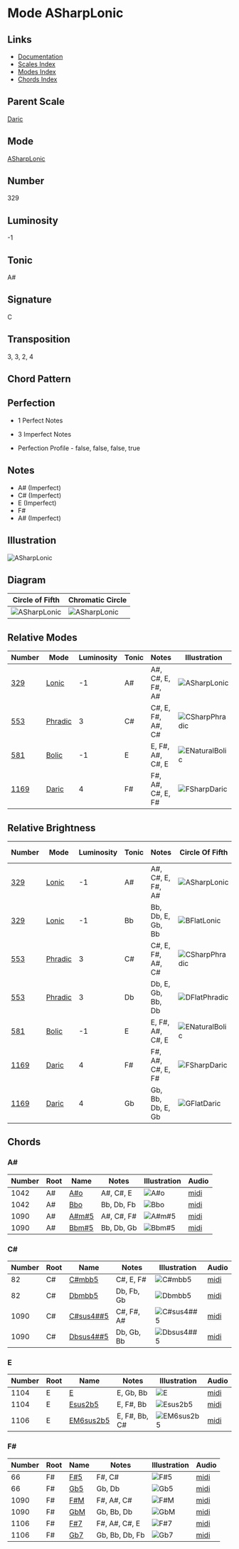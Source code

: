 # Mode ASharpLonic

## Links

- [Documentation](README.md)
- [Scales Index](Scales.md)
- [Modes Index](Modes.md)
- [Chords Index](Chords.md)

## Parent Scale

[Daric](ScaleDaric.md)

## Mode

[ASharpLonic](ModeASharpLonic.md)

## Number

329

## Luminosity

-1

## Tonic

A#

## Signature

C

## Transposition

3, 3, 2, 4

## Chord Pattern



## Perfection

 - 1 Perfect Notes

 - 3 Imperfect Notes

 - Perfection Profile - false, false, false, true

## Notes

- A# (Imperfect)
- C# (Imperfect)
- E (Imperfect)
- F#
- A# (Imperfect)

## Illustration

![ASharpLonic](ModeASharpLonic.png)

## Diagram

| Circle of Fifth | Chromatic Circle |
|-----------------|------------------|
| ![ASharpLonic](CircleOfFifthModeASharpLonic.svg) | ![ASharpLonic](ChromaticCircleModeASharpLonic.svg) |
## Relative Modes

| Number | Mode | Luminosity | Tonic | Notes | Illustration |
|--------|------|------------|-------|-------|--------------|
| [329](https://ianring.com/musictheory/scales/329) | [Lonic](ModeLonic.md) | -1 | A# | A#, C#, E, F#, A# | ![ASharpLonic](ModeASharpLonic.png) |
| [553](https://ianring.com/musictheory/scales/553) | [Phradic](ModePhradic.md) | 3 | C# | C#, E, F#, A#, C# | ![CSharpPhradic](ModeCSharpPhradic.png) |
| [581](https://ianring.com/musictheory/scales/581) | [Bolic](ModeBolic.md) | -1 | E | E, F#, A#, C#, E | ![ENaturalBolic](ModeENaturalBolic.png) |
| [1169](https://ianring.com/musictheory/scales/1169) | [Daric](ModeDaric.md) | 4 | F# | F#, A#, C#, E, F# | ![FSharpDaric](ModeFSharpDaric.png) |
## Relative Brightness

| Number | Mode | Luminosity | Tonic | Notes | Circle Of Fifth | Chromatic Circle |
|--------|------|------------|-------|-------|-----------------|------------------|
| [329](https://ianring.com/musictheory/scales/329) | [Lonic](ModeLonic.md) | -1 | A# | A#, C#, E, F#, A# | ![ASharpLonic](CircleOfFifthModeASharpLonic.svg) | ![ASharpLonic](ChromaticCircleModeASharpLonic.svg) |
| [329](https://ianring.com/musictheory/scales/329) | [Lonic](ModeLonic.md) | -1 | Bb | Bb, Db, E, Gb, Bb | ![BFlatLonic](CircleOfFifthModeBFlatLonic.svg) | ![BFlatLonic](ChromaticCircleModeBFlatLonic.svg) |
| [553](https://ianring.com/musictheory/scales/553) | [Phradic](ModePhradic.md) | 3 | C# | C#, E, F#, A#, C# | ![CSharpPhradic](CircleOfFifthModeCSharpPhradic.svg) | ![CSharpPhradic](ChromaticCircleModeCSharpPhradic.svg) |
| [553](https://ianring.com/musictheory/scales/553) | [Phradic](ModePhradic.md) | 3 | Db | Db, E, Gb, Bb, Db | ![DFlatPhradic](CircleOfFifthModeDFlatPhradic.svg) | ![DFlatPhradic](ChromaticCircleModeDFlatPhradic.svg) |
| [581](https://ianring.com/musictheory/scales/581) | [Bolic](ModeBolic.md) | -1 | E | E, F#, A#, C#, E | ![ENaturalBolic](CircleOfFifthModeENaturalBolic.svg) | ![ENaturalBolic](ChromaticCircleModeENaturalBolic.svg) |
| [1169](https://ianring.com/musictheory/scales/1169) | [Daric](ModeDaric.md) | 4 | F# | F#, A#, C#, E, F# | ![FSharpDaric](CircleOfFifthModeFSharpDaric.svg) | ![FSharpDaric](ChromaticCircleModeFSharpDaric.svg) |
| [1169](https://ianring.com/musictheory/scales/1169) | [Daric](ModeDaric.md) | 4 | Gb | Gb, Bb, Db, E, Gb | ![GFlatDaric](CircleOfFifthModeGFlatDaric.svg) | ![GFlatDaric](ChromaticCircleModeGFlatDaric.svg) |

## Chords

### A#

| Number | Root | Name | Notes | Illustration | Audio |
|--------|------|------|-------|--------------|-------|
| 1042 | A# | [A#o](ChordASharpDiminished.md) | A#, C#, E | ![A#o](ChordASharpDiminishedRootPosition.png) | [midi](ChordASharpDiminishedRootPosition.mid) |
| 1042 | A# | [Bbo](ChordBFlatDiminished.md) | Bb, Db, Fb | ![Bbo](ChordBFlatDiminishedRootPosition.png) | [midi](ChordBFlatDiminishedRootPosition.mid) |
| 1090 | A# | [A#m#5](ChordASharpMinorSharpFifth.md) | A#, C#, F# | ![A#m#5](ChordASharpMinorSharpFifthRootPosition.png) | [midi](ChordASharpMinorSharpFifthRootPosition.mid) |
| 1090 | A# | [Bbm#5](ChordBFlatMinorSharpFifth.md) | Bb, Db, Gb | ![Bbm#5](ChordBFlatMinorSharpFifthRootPosition.png) | [midi](ChordBFlatMinorSharpFifthRootPosition.mid) |

### C#

| Number | Root | Name | Notes | Illustration | Audio |
|--------|------|------|-------|--------------|-------|
| 82 | C# | [C#mbb5](ChordCSharpMinorDoubleFlatFifth.md) | C#, E, F# | ![C#mbb5](ChordCSharpMinorDoubleFlatFifthRootPosition.png) | [midi](ChordCSharpMinorDoubleFlatFifthRootPosition.mid) |
| 82 | C# | [Dbmbb5](ChordDFlatMinorDoubleFlatFifth.md) | Db, Fb, Gb | ![Dbmbb5](ChordDFlatMinorDoubleFlatFifthRootPosition.png) | [midi](ChordDFlatMinorDoubleFlatFifthRootPosition.mid) |
| 1090 | C# | [C#sus4##5](ChordCSharpSuspendedFourthDoubleSharpFifth.md) | C#, F#, A# | ![C#sus4##5](ChordCSharpSuspendedFourthDoubleSharpFifthRootPosition.png) | [midi](ChordCSharpSuspendedFourthDoubleSharpFifthRootPosition.mid) |
| 1090 | C# | [Dbsus4##5](ChordDFlatSuspendedFourthDoubleSharpFifth.md) | Db, Gb, Bb | ![Dbsus4##5](ChordDFlatSuspendedFourthDoubleSharpFifthRootPosition.png) | [midi](ChordDFlatSuspendedFourthDoubleSharpFifthRootPosition.mid) |

### E

| Number | Root | Name | Notes | Illustration | Audio |
|--------|------|------|-------|--------------|-------|
| 1104 | E | [E](ChordENaturalDiminishedFlatThird.md) | E, Gb, Bb | ![E](ChordENaturalDiminishedFlatThirdRootPosition.png) | [midi](ChordENaturalDiminishedFlatThirdRootPosition.mid) |
| 1104 | E | [Esus2b5](ChordENaturalSuspendedSecondFlatFifth.md) | E, F#, Bb | ![Esus2b5](ChordENaturalSuspendedSecondFlatFifthRootPosition.png) | [midi](ChordENaturalSuspendedSecondFlatFifthRootPosition.mid) |
| 1106 | E | [EM6sus2b5](ChordENaturalMajorSixthSuspendedSecondFlatFifth.md) | E, F#, Bb, C# | ![EM6sus2b5](ChordENaturalMajorSixthSuspendedSecondFlatFifthRootPosition.png) | [midi](ChordENaturalMajorSixthSuspendedSecondFlatFifthRootPosition.mid) |

### F#

| Number | Root | Name | Notes | Illustration | Audio |
|--------|------|------|-------|--------------|-------|
| 66 | F# | [F#5](ChordFSharpPowerChord.md) | F#, C# | ![F#5](ChordFSharpPowerChordRootPosition.png) | [midi](ChordFSharpPowerChordRootPosition.mid) |
| 66 | F# | [Gb5](ChordGFlatPowerChord.md) | Gb, Db | ![Gb5](ChordGFlatPowerChordRootPosition.png) | [midi](ChordGFlatPowerChordRootPosition.mid) |
| 1090 | F# | [F#M](ChordFSharpMajor.md) | F#, A#, C# | ![F#M](ChordFSharpMajorRootPosition.png) | [midi](ChordFSharpMajorRootPosition.mid) |
| 1090 | F# | [GbM](ChordGFlatMajor.md) | Gb, Bb, Db | ![GbM](ChordGFlatMajorRootPosition.png) | [midi](ChordGFlatMajorRootPosition.mid) |
| 1106 | F# | [F#7](ChordFSharpDominantSeventh.md) | F#, A#, C#, E | ![F#7](ChordFSharpDominantSeventhRootPosition.png) | [midi](ChordFSharpDominantSeventhRootPosition.mid) |
| 1106 | F# | [Gb7](ChordGFlatDominantSeventh.md) | Gb, Bb, Db, Fb | ![Gb7](ChordGFlatDominantSeventhRootPosition.png) | [midi](ChordGFlatDominantSeventhRootPosition.mid) |


